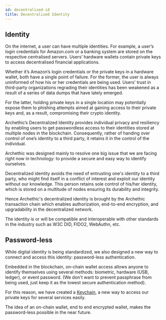 ```yaml
---
id: decentralized-id
title: Decentralized Identity
---
```


## Identity

On the internet, a user can have multiple identities. For example, a user’s login credentials for Amazon.com or a banking system are stored on the respective centralised servers. Users’ hardware wallets contain private keys to access decentralised financial applications.

Whether it’s Amazon’s login credentials or the private keys in a hardware wallet, both have a single point of failure. For the former, the user is always uninformed of how his or her credentials are being used. Users’ trust in third-party organizations regrading their identities has been weakened as a result of a series of data dumps that have lately emerged.

For the latter, holding private keys in a single location may potentially expose them to phishing attempts aimed at gaining access to their private keys and, as a result, compromising their crypto identity.

Archethic’s Decentralized Identity provides individual privacy and resiliency by enabling users to get passwordless access to their identities stored at multiple nodes in the blockchain. Consequently, rather of handing over control of one’s identity to a third party, it retains it in the control of the individual.

Archethic was designed mainly to resolve one big issue that we are facing right now in technology: to provide a secure and easy way to identify ourselves.

Decentralized identity avoids the need of entrusting one's identity to a third party, who might find itself in a conflict of interest and exploit our identity without our knowledge.
This person retains sole control of his/her identity, which is stored on a multitude of nodes ensuring its durability and integrity.

Hence Archethic's decentralized identity is brought by the Archethic transaction chain which enables authorization, end-to-end encryption, and upgradability in the decentralized network.

The identity is or will be compatible and interoperable with other standards in the industry such as W3C DID, FIDO2, WebAuthn, etc.

## Password-less

While digital identity is being standardized, we also designed a new way to connect and access this identity: password-less authentication.

Embedded in the blockchain, on-chain wallet access allows anyone to identify themselves using several methods: biometric, hardware (USB, ledger), or event password. (We don't want to prevent passphrase from being used, just keep it as the lowest secure authentication method).

For this reason, we have created a [Keychain](/learn/decentralized-id/keychain), a new way to access our private keys for several services easily.

The idea of an on-chain wallet, end to end encrypted wallet, makes the password-less possible in the near future.